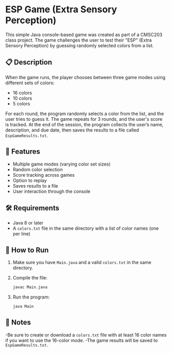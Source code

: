 # ESP Game (Extra Sensory Perception)
This simple Java console-based game was created as part of a CMSC203 class project. The game challenges the user to test their "ESP" (Extra Sensory Perception) by guessing randomly selected colors from a list.

## 📋 Description

When the game runs, the player chooses between three game modes using different sets of colors:

  - 16 colors
  - 10 colors
  - 5 colors

For each round, the program randomly selects a color from the list, and the user tries to guess it. The game repeats for 3 rounds, and the user's score is tracked. At the end of the session, the program collects the user’s name, description, and due date, then saves the results to a file called `EspGameResults.txt`.

## 🎯 Features
- Multiple game modes (varying color set sizes)
- Random color selection
- Score tracking across games
- Option to replay
- Saves results to a file
- User interaction through the console

## 🛠 Requirements
- Java 8 or later
- A `colors.txt` file in the same directory with a list of color names (one per line)

## 🚀 How to Run
1. Make sure you have `Main.java` and a valid `colors.txt` in the same directory.

2. Compile the file:

    ```bash
    javac Main.java
    ```

3. Run the program:

    ```bash
    java Main
    ```
## 📝 Notes
-Be sure to create or download a `colors.txt` file with at least 16 color names if you want to use the 16-color mode.
-The game results will be saved to `EspGameResults.txt.`
